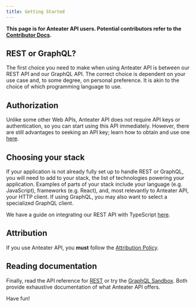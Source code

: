 ```yaml
---
title: Getting Started
---
```


**This page is for Anteater API users. Potential contributors refer to the [Contributor Docs](/docs/contributor/anteaterapi).**

## REST or GraphQL?

The first choice you need to make when using Anteater API is between our REST API and our GraphQL API.
The correct choice is dependent on your use case and, to some degree, on personal preference.
It is akin to the choice of which programming language to use.

## Authorization

Unlike some other Web APIs, Anteater API does not require API keys or authentication, so you can start using this API immediately.
However, there are still advantages to seeking an API key; learn how to obtain and use one [here](./keys-limits).

## Choosing your stack

If your application is not already fully set up to handle REST or GraphQL, you will need to add to your stack, the list of technologies powering your application.
Examples of parts of your stack include your language (e.g. JavaScript), frameworks (e.g. React), and, most relevantly to Anteater API, your HTTP client.
If using GraphQL, you may also want to select a specialized GraphQL client.

We have a guide on integrating our REST API with TypeScript [here](/docs/developer/anteaterapi/rest-api/guides/typescript-integration).

## Attribution

If you use Anteater API, you **must** follow the [Attribution Policy](./docs/about/attribution-policy).

## Reading documentation

Finally, read the API reference for [REST](https://anteaterapi.com/reference) or try the [GraphQL Sandbox](https://studio.apollographql.com/sandbox/explorer?endpoint=https://anteaterapi.com/v2/graphql).
Both provide exhaustive documentation of what Anteater API offers.

Have fun!
